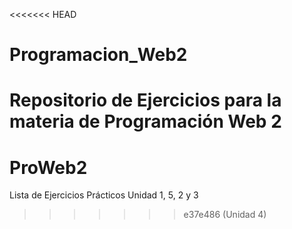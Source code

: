 <<<<<<< HEAD
# Programacion_Web2
Repositorio de Ejercicios para la materia de Programación Web 2
=======
# ProWeb2
Lista de Ejercicios Prácticos Unidad 1, 5, 2 y 3
>>>>>>> e37e486 (Unidad 4)
